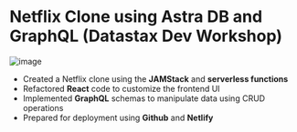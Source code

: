 <!--- STARTEXCLUDE --->
#  Netflix Clone using Astra DB and GraphQL (Datastax Dev Workshop)

<!--- ENDEXCLUDE --->

![image](./img/ui.png)

- Created a Netflix clone using the **JAMStack** and **serverless functions**
- Refactored **React** code to customize the frontend UI
- Implemented **GraphQL** schemas to manipulate data using CRUD operations
- Prepared for deployment using **Github** and **Netlify**
